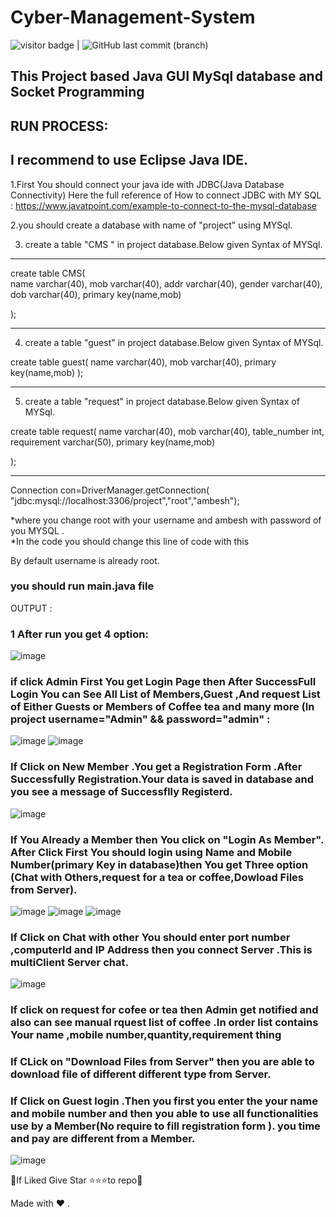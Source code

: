 

# Cyber-Management-System

<img src= "https://visitor-badge.laobi.icu/badge?page_id=201851019-iiitv/Cyber-Management-System " alt="visitor badge"/> |  ![GitHub last commit (branch)](https://img.shields.io/github/last-commit/201851019-iiitv/Cyber-Management-System/main)

## This Project based Java GUI MySql database and Socket Programming
## RUN PROCESS:


## I recommend to use Eclipse Java IDE.

1.First You should connect your java ide with JDBC(Java Database Connectivity) 
Here the full reference of How to connect JDBC with MY SQL :
https://www.javatpoint.com/example-to-connect-to-the-mysql-database

2.you should create a database with name of "project" using MYSql. <br /> 

3. create a table "CMS " in project database.Below given Syntax of MYSql.
 -- -----------------------------------------------------------------
create table CMS(  
 name varchar(40),
 mob varchar(40),
addr varchar(40),
 gender varchar(40),
 dob varchar(40),
 primary key(name,mob)
 
 
);

-------------------------------------------------------------------------------
4. create a table "guest" in project database.Below given Syntax of MYSql.<br /> 
 
create table guest(
 name varchar(40),
 mob varchar(40),
 primary key(name,mob)
);
-- -----------------------------------------------------------------
5. create a table "request" in project database.Below given Syntax of MYSql.<br /> 
 
create table request(
 name varchar(40),
 mob varchar(40),
 table_number int,
 requirement varchar(50),
 primary key(name,mob)

);
-- -----------------------------------------------------------------


Connection con=DriverManager.getConnection(
"jdbc:mysql://localhost:3306/project","root","ambesh");

 *where you change root with your username and ambesh with password of you MYSQL .<br /> 
*In the code you should change this line of code with this<br /> 

  By default username is already root.

 ### you should run main.java file
OUTPUT :

   
   
   ### 1  After run you get 4 option:
   
![image](https://user-images.githubusercontent.com/48892208/98442386-4b43a700-212a-11eb-9870-a1db5a68c83b.png)


### if click Admin First You get Login Page then After SuccessFull Login You can See All List of Members,Guest ,And request List of Either Guests or Members of Coffee tea and many more (In project username="Admin" && password="admin" :
![image](https://user-images.githubusercontent.com/48892208/98442475-dae95580-212a-11eb-9284-5336ab5178f7.png)
![image](https://user-images.githubusercontent.com/48892208/98442489-f6ecf700-212a-11eb-9ae7-45cbf607a7c9.png)

### If Click on New  Member .You get a Registration Form .After Successfully Registration.Your data is saved in database and you see a message of Successflly Registerd.
![image](https://user-images.githubusercontent.com/48892208/98442629-ab871880-212b-11eb-8b18-97ed0cbc18b7.png)

### If You Already a Member then You click on "Login As Member". After Click First You should login using Name and Mobile Number(primary Key in database)then You get Three option (Chat with Others,request for a tea or coffee,Dowload Files from Server). 
![image](https://user-images.githubusercontent.com/48892208/98442764-c017e080-212c-11eb-96ed-14a790b1573f.png)
![image](https://user-images.githubusercontent.com/48892208/98442748-9494f600-212c-11eb-85a9-7d3daf63499f.png)
![image](https://user-images.githubusercontent.com/48892208/98442775-d4f47400-212c-11eb-9f1c-c24f3782ecfb.png)

### If Click on Chat with other  You should enter port number ,computerId and IP Address then  you connect Server .This is multiClient Server chat.
![image](https://user-images.githubusercontent.com/48892208/98442871-8eebe000-212d-11eb-803f-3d675772ac59.png)

### If click on request for cofee or tea then Admin get notified and also can see manual rquest list of coffee .In order list contains Your name ,mobile number,quantity,requirement thing

### If CLick on "Download Files from  Server" then you are able to download file of different different type from Server.

### If Click on Guest login .Then you first you enter the your name and mobile number and then you able to use all functionalities use by a  Member(No require to fill registration form ). you time and pay are different from  a Member.
![image](https://user-images.githubusercontent.com/48892208/98443105-3d445500-212f-11eb-8144-7959ba6e032f.png)




📝If Liked Give Star ⭐⭐⭐to repo📝

 Made with ❤️ .

